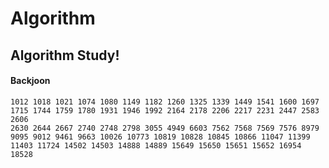 # Algorithm
## Algorithm Study!
#### Backjoon
    1012 1018 1021 1074 1080 1149 1182 1260 1325 1339 1449 1541 1600 1697 
    1715 1744 1759 1780 1931 1946 1992 2164 2178 2206 2217 2231 2447 2583 2606 
    2630 2644 2667 2740 2748 2798 3055 4949 6603 7562 7568 7569 7576 8979 
    9095 9012 9461 9663 10026 10773 10819 10828 10845 10866 11047 11399 
    11403 11724 14502 14503 14888 14889 15649 15650 15651 15652 16954 18528
    
